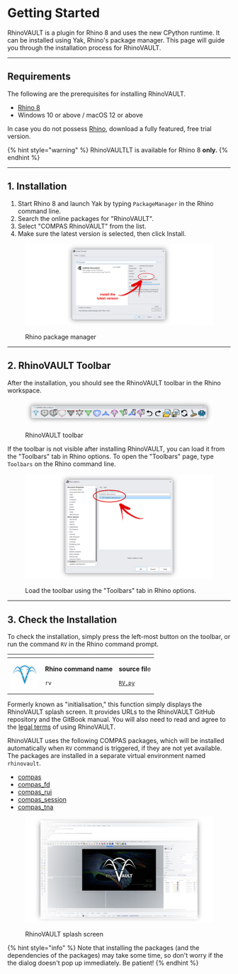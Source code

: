 # Getting Started

RhinoVAULT is a plugin for Rhino 8 and uses the new CPython runtime. It can be installed using Yak, Rhino's package manager. This page will guide you through the installation process for RhinoVAULT.

***

## Requirements

The following are the prerequisites for installing RhinoVAULT.

* [Rhino 8](https://www.rhino3d.com/)
* Windows 10 or above / macOS 12 or above

In case you do not possess [Rhino](https://www.rhino3d.com/), download a fully featured, free trial version.

{% hint style="warning" %}
RhinoVAULTLT is available for Rhino 8 **only.**
{% endhint %}

***

## 1. Installation

1. Start Rhino 8 and launch Yak by typing `PackageManager` in the Rhino command line.
2. Search the online packages for "RhinoVAULT".
3. Select "COMPAS RhinoVAULT" from the list.
4. Make sure the latest version is selected, then click Install.

<figure><img src="../.gitbook/assets/RV_package-manager.png" alt=""><figcaption><p>Rhino package manager</p></figcaption></figure>

***

## 2. RhinoVAULT Toolbar

After the installation, you should see the RhinoVAULT toolbar in the Rhino workspace.&#x20;

<figure><img src="../.gitbook/assets/RV_toolbar (1).png" alt=""><figcaption><p>RhinoVAULT toolbar</p></figcaption></figure>

If the toolbar is not visible after installing RhinoVAULT, you can load it from the "Toolbars" tab in Rhino options. To open the "Toolbars" page, type `Toolbars` on the Rhino command line.

<figure><img src="../.gitbook/assets/RV_toolbar-install.png" alt=""><figcaption><p>Load the toolbar using the "Toolbars" tab in Rhino options.</p></figcaption></figure>

***

## 3. Check the Installation

To check the installation, simply press the left-most button on the toolbar, or run the command `RV` in the Rhino command prompt.&#x20;

<table data-full-width="false"><thead><tr><th></th><th></th><th></th></tr></thead><tbody><tr><td><img src="../.gitbook/assets/RV_info (1).svg" alt="" data-size="original"></td><td><p><strong>Rhino command name</strong></p><p><code>rv</code></p></td><td><p><strong>source fil</strong>e</p><p><a href="../../plugin/RV.py"><code>RV.py</code></a></p></td></tr></tbody></table>

Formerly known as "initialisation," this function simply displays the RhinoVAULT splash screen. It provides URLs to the RhinoVAULT GitHub repository and the GitBook manual. You will also need to read and agree to the [legal terms](../additional-information/legal-terms.md) of using RhinoVAULT.

RhinoVAULT uses the following COMPAS packages, which will be installed automatically when `RV` command is triggered, if they are not yet available. The packages are installed in a separate virtual environment named `rhinovault`.

* [compas](https://github.com/compas-dev/compas)
* [compas\_fd](https://github.com/blockresearchgroup/compas\_fd)
* [compas\_rui](https://github.com/blockresearchgroup/compas\_rui)
* [compas\_session](https://github.com/blockresearchgroup/compas\_session)
* [compas\_tna](https://github.com/blockresearchgroup/compas\_dr)

<figure><img src="../.gitbook/assets/RV_splash-window.png" alt=""><figcaption><p>RhinoVAULT splash screen</p></figcaption></figure>

{% hint style="info" %}
Note that installing the packages (and the dependencies of the packages) may take some time, so don't worry if the the dialog doesn't pop up immediately. Be patient!
{% endhint %}
